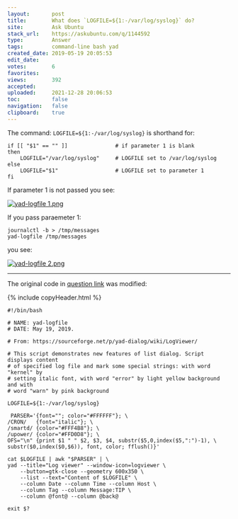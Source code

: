 ```yaml
---
layout:       post
title:        What does `LOGFILE=${1:-/var/log/syslog}` do?
site:         Ask Ubuntu
stack_url:    https://askubuntu.com/q/1144592
type:         Answer
tags:         command-line bash yad
created_date: 2019-05-19 20:05:53
edit_date:    
votes:        6
favorites:    
views:        392
accepted:     
uploaded:     2021-12-28 20:06:53
toc:          false
navigation:   false
clipboard:    true
---
```


The command: `LOGFILE=${1:-/var/log/syslog}` is shorthand for:

``` 
if [[ "$1" == "" ]]               # if parameter 1 is blank
then
    LOGFILE="/var/log/syslog"     # LOGFILE set to /var/log/syslog
else
    LOGFILE="$1"                  # LOGFILE set to parameter 1
fi

```

If parameter 1 is not passed you see:

[![yad-logfile 1.png][1]][1]

If you pass paraemeter 1:

``` 
journalctl -b > /tmp/messages
yad-logfile /tmp/messages

```

you see:

[![yad-logfile 2.png][2]][2]


----------

The original code in [question link][3] was modified:

{% include copyHeader.html %}
``` 
#!/bin/bash

# NAME: yad-logfile
# DATE: May 19, 2019.

# From: https://sourceforge.net/p/yad-dialog/wiki/LogViewer/

# This script demonstrates new features of list dialog. Script displays content
# of specified log file and mark some special strings: with word "kernel" by
# setting italic font, with word "error" by light yellow background and with
# word "warn" by pink background 

LOGFILE=${1:-/var/log/syslog}

 PARSER='{font=""; color="#FFFFFF"}; \
/CRON/   {font="italic"}; \
/smartd/ {color="#FFF4B8"}; \
/upower/ {color="#FFD0D8"}; \
OFS="\n" {print $1 " " $2, $3, $4, substr($5,0,index($5,":")-1), \
substr($0,index($0,$6)), font, color; fflush()}'

cat $LOGFILE | awk "$PARSER" | \
yad --title="Log viewer" --window-icon=logviewer \
    --button=gtk-close --geometry 600x350 \
    --list --text="Content of $LOGFILE" \
    --column Date --column Time --column Host \
    --column Tag --column Message:TIP \
    --column @font@ --column @back@

exit $?

```


  [1]: https://i.stack.imgur.com/QOC4U.png
  [2]: https://i.stack.imgur.com/HdWK5.png
  [3]: https://sourceforge.net/p/yad-dialog/wiki/LogViewer/
